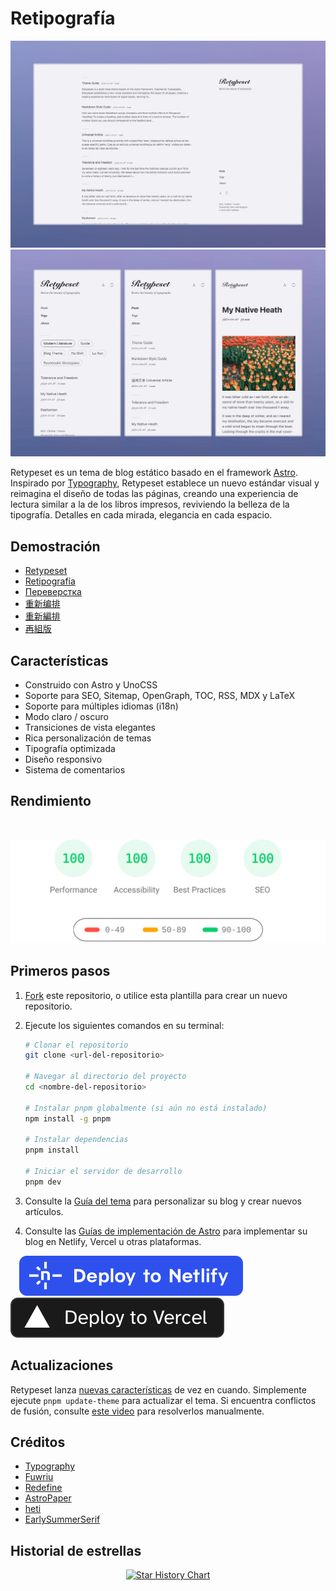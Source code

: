 # Retipografía

<img alt="Cover Image" src="../images/retypeset-en-desktop.webp"/>
<img alt="Cover Image" src="../images/retypeset-en-mobile.webp"/>

Retypeset es un tema de blog estático basado en el framework [Astro](https://astro.build/). Inspirado por [Typography](https://astro-theme-typography.vercel.app/), Retypeset establece un nuevo estándar visual y reimagina el diseño de todas las páginas, creando una experiencia de lectura similar a la de los libros impresos, reviviendo la belleza de la tipografía. Detalles en cada mirada, elegancia en cada espacio.

## Demostración

- [Retypeset](https://retypeset.radishzz.cc/en/)
- [Retipografía](https://retypeset.radishzz.cc/es/)
- [Переверстка](https://retypeset.radishzz.cc/ru/)
- [重新编排](https://retypeset.radishzz.cc/)
- [重新編排](https://retypeset.radishzz.cc/zh-tw/)
- [再組版](https://retypeset.radishzz.cc/ja/)

## Características

- Construido con Astro y UnoCSS
- Soporte para SEO, Sitemap, OpenGraph, TOC, RSS, MDX y LaTeX
- Soporte para múltiples idiomas (i18n)
- Modo claro / oscuro
- Transiciones de vista elegantes
- Rica personalización de temas
- Tipografía optimizada
- Diseño responsivo
- Sistema de comentarios

## Rendimiento

<br>
<p align="center">
  <a href="https://pagespeed.web.dev/analysis?url=https%3A%2F%2Fretypeset.radishzz.cc%2Fes%2F&form_factor=desktop">
    <img width="710" alt="Retypeset Lighthouse Score" src="../images/retypeset-lighthouse-score.svg">
  <a>
</p>

## Primeros pasos

1. [Fork](https://github.com/radishzzz/astro-theme-retypeset/fork) este repositorio, o utilice esta plantilla para crear un nuevo repositorio.
2. Ejecute los siguientes comandos en su terminal:

   ```bash
   # Clonar el repositorio
   git clone <url-del-repositorio>

   # Navegar al directorio del proyecto
   cd <nombre-del-repositorio>

   # Instalar pnpm globalmente (si aún no está instalado)
   npm install -g pnpm

   # Instalar dependencias
   pnpm install

   # Iniciar el servidor de desarrollo
   pnpm dev
   ```

3. Consulte la [Guía del tema](https://retypeset.radishzz.cc/es/posts/theme-guide/) para personalizar su blog y crear nuevos artículos.
4. Consulte las [Guías de implementación de Astro](https://docs.astro.build/es/guides/deploy/) para implementar su blog en Netlify, Vercel u otras plataformas.

&emsp;[![Deploy to Netlify](../images/deploy-netlify.svg)](https://app.netlify.com/start) [![Deploy to Vercel](../images/deploy-vercel.svg)](https://vercel.com/new)

## Actualizaciones

Retypeset lanza [nuevas características](https://github.com/radishzzz/astro-theme-retypeset/issues/18) de vez en cuando. Simplemente ejecute `pnpm update-theme` para actualizar el tema. Si encuentra conflictos de fusión, consulte [este video](https://youtu.be/lz5OuKzvadQ?si=sH_ALNgqxrYqNVQT) para resolverlos manualmente.

## Créditos

- [Typography](https://github.com/moeyua/astro-theme-typography)
- [Fuwriu](https://github.com/saicaca/fuwari)
- [Redefine](https://github.com/EvanNotFound/hexo-theme-redefine)
- [AstroPaper](https://github.com/satnaing/astro-paper)
- [heti](https://github.com/sivan/heti)
- [EarlySummerSerif](https://github.com/GuiWonder/EarlySummerSerif)

## Historial de estrellas

<p align="center">
<a href="https://star-history.com/#radishzzz/astro-theme-retypeset&Date">
  <picture>
    <source media="(prefers-color-scheme: dark)" srcset="https://api.star-history.com/svg?repos=radishzzz/astro-theme-retypeset&type=Date&theme=dark" />
    <source media="(prefers-color-scheme: light)" srcset="https://api.star-history.com/svg?repos=radishzzz/astro-theme-retypeset&type=Date" />
    <img alt="Star History Chart" src="https://api.star-history.com/svg?repos=radishzzz/astro-theme-retypeset&type=Date" />
  </picture>
</p>
